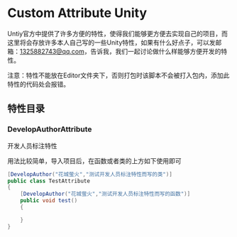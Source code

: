 # Custom Attribute Unity
Untiy官方中提供了许多方便的特性，使得我们能够更方便去实现自己的项目，而这里将会存放许多本人自己写的一些Unity特性，如果有什么好点子，可以发邮箱：1325882743@qq.com，告诉我，我们一起讨论做什么样能够方便开发的特性。



注意：特性不能放在Editor文件夹下，否则打包时该脚本不会被打入包内，添加此特性的代码处会报错。



## 特性目录

### DevelopAuthorAttribute

开发人员标注特性

用法比较简单，导入项目后，在函数或者类的上方如下使用即可

```C#
[DevelopAuthor("花城萤火","测试开发人员标注特性而写的类")]
public class TestAttribute
{
    [DevelopAuthor("花城萤火","测试开发人员标注特性而写的函数")]
    public void test()
    {

    }
}
```

